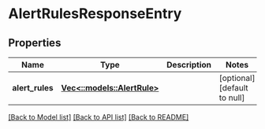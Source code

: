 # AlertRulesResponseEntry

## Properties

| Name            | Type                                         | Description | Notes                        |
| --------------- | -------------------------------------------- | ----------- | ---------------------------- |
| **alert_rules** | [**Vec<::models::AlertRule>**](AlertRule.md) |             | [optional] [default to null] |

[[Back to Model list]](../README.md#documentation-for-models) [[Back to API list]](../README.md#documentation-for-api-endpoints) [[Back to README]](../README.md)
